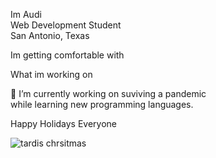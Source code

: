 Im Audi<br>
Web Development Student<br>
San Antonio, Texas<br>

Im getting comfortable with<br>


What im working on<br>

🔭 I’m currently working on suviving a pandemic<br> while 
learning new programming languages.<br>

Happy Holidays Everyone<br>

![tardis chrsitmas](https://user-images.githubusercontent.com/75684292/102520571-75598480-4059-11eb-9c09-835707f662ea.jpeg)



<!--
**b-audiesha/b-audiesha** is a ✨ _special_ ✨ repository because its `README.md` (this file) appears on your GitHub profile.


